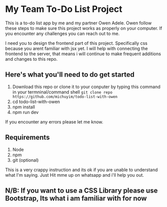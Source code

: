 # My Team To-Do List Project

This is a to-do list app by me and my partner Owen Adele. Owen follow these steps to make sure this project works as properly on your computer. If you encounter any challenges you can reach out to me.

I need you to design the frontend part of this project. Specifically css because you arent familiar with jsx yet. I will help with connecting the frontend to the server, that means i will continue to make frequent additions and changes to this repo. 

## Here's what you'll need to do get started

1. Download this repo or clone it to your conputer by typing this command in your termninal/command shell `` git clone repo https://github.com/michuyim/todo-list-with-owen ``
2. cd todo-list-with-owen
3. npm install
4. npm run dev

If you encounter any errors please let me know.

## Requirements

1. Node
2. npm
3. git (optional)

This is a very crappy instruction and its ok if you are unable to understand what I'm saying. Just Hit mme up on whatsapp and i'll help you out. 

## N/B: If you want to use a CSS Library please use Bootstrap, Its what i am familiar with for now
